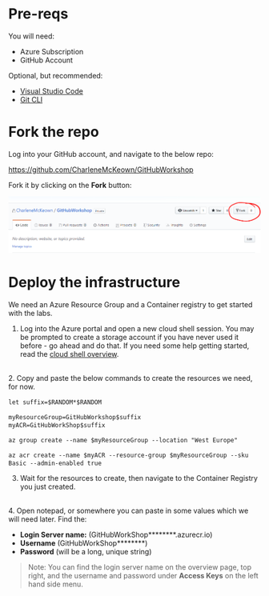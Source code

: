 # Pre-reqs

You will need: 

* Azure Subscription
* GitHub Account

Optional, but recommended:

* [Visual Studio Code](https://code.visualstudio.com/)
* [Git CLI](https://git-scm.com/downloads)

# Fork the repo

Log into your GitHub account, and navigate to the below repo:

https://github.com/CharleneMcKeown/GitHubWorkshop

Fork it by clicking on the **Fork** button:

<img src="imgs/ForkIt.PNG">


# Deploy the infrastructure

We need an Azure Resource Group and a Container registry to get started with the labs. 

1. Log into the Azure portal and open a new cloud shell session. You may be prompted to create a storage account if you have never used it before - go ahead and do that. If you need some help getting started, read the [cloud shell overview](https://docs.microsoft.com/en-us/azure/cloud-shell/overview).
<br>
2. Copy and paste the below commands to create the resources we need, for now. 

```
let suffix=$RANDOM*$RANDOM
```
```
myResourceGroup=GitHubWorkshop$suffix
myACR=GitHubWorkShop$suffix
```

```
az group create --name $myResourceGroup --location "West Europe"
```

```
az acr create --name $myACR --resource-group $myResourceGroup --sku Basic --admin-enabled true
```

3. Wait for the resources to create, then navigate to the Container Registry you just created.
<br>
4. Open notepad, or somewhere you can paste in some values which we will need later.  Find the:

* **Login Server name:** (GitHubWorkShop********.azurecr.io)
* **Username** (GitHubWorkShop********)
* **Password** (will be a long, unique string)
> Note: You can find the login server name on the overview page, top right, and the username and password under **Access Keys** on the left hand side menu.